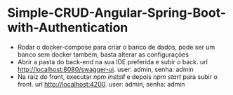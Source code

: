# Simple-CRUD-Angular-Spring-Boot-with-Authentication
- Rodar o docker-compose para criar o banco de dados, pode ser um banco sem docker também, basta alterar as configurações
- Abrir a pasta do back-end na sua IDE preferida e subir o back. url [http://localhost:8080/swagger-ui](http://localhost:8080/swagger-ui). user: admin, senha: admin
- Na raiz do front, executar _npm install_ e depois _npm start_ para subir o front. url [http://localhost:4200](http://localhost:4200). user: admin, senha: admin
